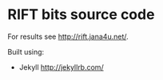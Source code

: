 # RIFT bits source code

For results see <http://rift.jana4u.net/>.

Built using:

* Jekyll <http://jekyllrb.com/>

